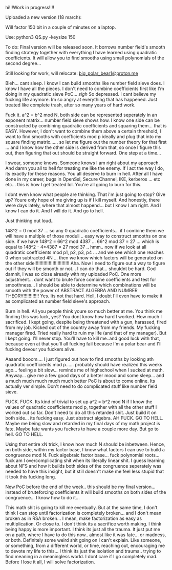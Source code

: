 hi!!!Work in progress!!!!

Uploaded a new version (18 march):

Will factor 150 bit in a couple of minutes on a laptop.

Use: python3 QS.py -keysize 150

To do: Final version will be released soon. It borrows number field's smooth finding strategy together with everything I have learned using quadratic coefficients. It will allow you to find smooths using small polynomials of the second degree... 

Still looking for work, will relocate: big_polar_bear1@proton.me

Bleh... cant sleep. I know I can build smooths like number field sieve does. I know I have all the pieces. I don't need to combine coefficients first like I'm doing in my quadratic sieve PoC... *sigh*
So depressed. I cant believe my fucking life anymore. Im so angry at everything that has happened. Just treated like complete trash, after so many years of hard work.

Fuck it. a^2 = b^2 mod N, both side can be represented seperately in an exponent matrix... number field sieve shows how. I know one side can be constructed by combining quadratic coefficients and squaring them...  that is EASY. However, I don't want to combine them above a certain threshold, I want to find smooths with coefficients mod p ideally and plug that into my square finding matrix...... so let me figure out the number theory for that first ... and I know how the other side is derived from that, so once I figure this out, then figuring that out should be straight forward. One step at a time... 

I swear, someone knows. Someone knows I am right about my approach. And damn you all to hell for treating me like the enemy. If I act the way I do, its exactly for these reasons. You all deserve to burn in hell. After all I have done in my career, bugs in OpenSsl, Secure Channel, IKE, kerberos ... etc etc... this is how I get treated lol. You're all going to burn for this.

I dont even know what people are thinking. That i'm just going to stop? Give up? Youre only hope of me giving up is if I kill myself. And honestly, there were days lately, where that almost happend... but I know I am right. And I know I can do it. And I will do it. And go to hell.

Just thinking out loud..

148^2 = 0 mod 37   ... so any 0 quadratic coefficients... if I combine them we will have a multiple of those moduli .. easy way to construct smooths on one side.
if we have 148^2 = 66^2 mod 4387 ... 66^2 mod 37 = 27  ... which is equal to 148^2 - 4*4387 = 27 mod 37 .. hmm.. now if we look at all quadratic coefficients mod p1, p2, p3, p4 ... and we see which one reaches 0 when subtracted 4N ... then we know which factors will be generated on the other side!!!!!!!!!!!!!!!!!!!!!!!!!!! Aha. Now I need to figure out a way to figure out if they will be smooth or not... I can do that... shouldnt be hard. God damnit, I was so close already with my uploaded PoC. One more adjustment... dont want to brute force combine coefficients and test for smoothness... I should be able to determine which combinations will be smooth with the power of ABSTRACT ALGEBRA AND NUMBER THEORY!!!!!!!!!!!! Yes. Its not that hard. Hell, I doubt I'll even have to make it as complicated as number field sieve's approach. 

Burn in hell. All you people think youre so much better at me. You think me finding this was luck, yes? You dont know how hard I worked. How much I sacrificed. I kept going, despite being threatened with a gun, harassed, fired from my job. Kicked out of the country away from my friends. My fucking manager fired. Tried really hard to ruin my life (and that of my manager). But I kept going. I'll never stop. You'll have to kill me..and good luck with that, because even at that you'll all fucking fail because I'm a polar bear and I'll fucking devour you fuckers alive.


Aaaand booom.... I just figured out how to find smooths by looking ath quadratic coefficients mod p...... probably should have realized this weeks ago... feeling a bit slow... reminds me of highschool when I sucked at math. Anyway... give me a few good days of a better mood and some sleep... and a much much much much much better PoC is about to come online. Its actually ver simple. Don't need to do complicated stuff like number field sieve.

FUCK. FUCK. Its kind of trivial to set up a^2 = b^2 mod N if I know the values of quadratic coefficients mod p, together with all the other stuff I worked out so far. Don't need to do all this retarded shit. Just build it on both side... its fucking easy. Just abstract algebra. AH FUCK. GO TO HELL. Maybe me being slow and retarded in my final days of my math project is fate. Maybe fate wants you fuckers to have a couple more day. But go to hell. GO TO HELL.

Using that entire xN trick, I know how much N should be inbetween. Hence, on both side, within my factor base, I know what factors I can use to build a congruence mod N. Fuck algebraic factor base... fuck polynomial roots... fuck am I overcomplicating shit when its literally linear shit. I guess learning about NFS and how it builds both sides of the congruence seperately was needed to have this insight, but it still doesn't make me feel less stupid that it took this fucking long.

New PoC before the end of the week.. this should be my final version... instead of bruteforcing coefficients it will build smooths on both sides of the congruence... I know how to do it...

This math shit is going to kill me eventually. But at the same time, I don't think I can stop until factorization is completely broken... and I don't mean broken as in RSA broken... I mean, make factorization as easy as multiplication. Or close to. I don't think its a sacrifice worth making. I think being happy is more important. I think its just all the trauma. It just put me on a path, where I have to do this now.. almost like it was fate... or madness, or both. Definitely some weird shit going on I can't explain. Like someone, or something, from a different world, or time, reaching out, encouraging me to devote my life to this... I think its just the isolation and trauma.. trying to find meaning in a meaningless world. I dont care if I go completely mad. Before I lose it all, I will solve factorization. 
